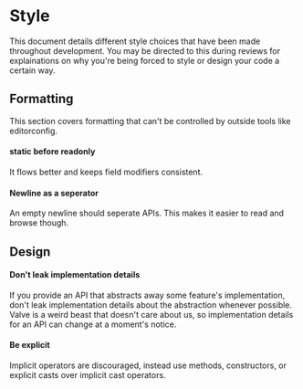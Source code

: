 # Style

This document details different style choices that have been made throughout development. You may be directed to this during reviews for explainations on why you're being forced to style or design your code a certain way.

## Formatting

This section covers formatting that can't be controlled by outside tools like editorconfig.

#### static before readonly

It flows better and keeps field modifiers consistent.

#### Newline as a seperator

An empty newline should seperate APIs. This makes it easier to read and browse though.

## Design

#### Don't leak implementation details

If you provide an API that abstracts away some feature's implementation, don't leak implementation details about the abstraction whenever possible. Valve is a weird beast that doesn't care about us, so implementation details for an API can change at a moment's notice.

#### Be explicit

Implicit operators are discouraged, instead use methods, constructors, or explicit casts over implicit cast operators.